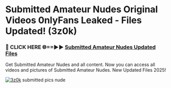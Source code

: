 # Submitted Amateur Nudes Original Videos 0nlyFans Leaked - Files Updated! (3z0k)

<h3>🔴 CLICK HERE 🌐==►► <a href="https://tinyurl.com/yrmya6cz" rel="nofollow">Submitted Amateur Nudes Updated Files</a></h3>

Get Submitted Amateur Nudes and all content. Now you can access all videos and pictures of Submitted Amateur Nudes. New Updated Files 2025!

[![3z0k](https://i.imgur.com/FMdXYCs.gif)](https://tinyurl.com/yrmya6cz)
submitted pics nude